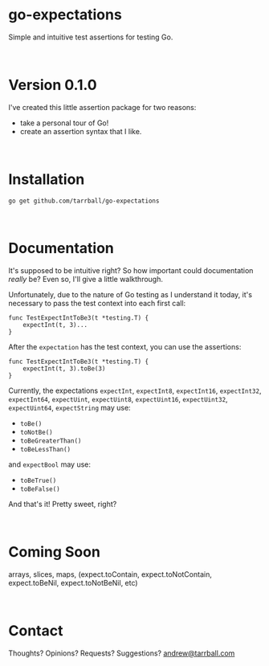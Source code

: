 # go-expectations
Simple and intuitive test assertions for testing Go.

<br />

# Version 0.1.0
I've created this little assertion package for two reasons:
  * take a personal tour of Go!
  * create an assertion syntax that I like.

<br />

# Installation
`go get github.com/tarrball/go-expectations`

<br />

# Documentation
It's supposed to be intuitive right? So how important could documentation _really_ be? Even so, I'll give a little walkthrough. 

Unfortunately, due to the nature of Go testing as I understand it today, it's necessary to pass the test context into each first call:

    func TestExpectIntToBe3(t *testing.T) {
	    expectInt(t, 3)...
    }
    
After the `expectation` has the test context, you can use the assertions:

    func TestExpectIntToBe3(t *testing.T) {
	    expectInt(t, 3).toBe(3)
    }
    
Currently, the expectations `expectInt`, `expectInt8`, `expectInt16`, `expectInt32`, `expectInt64`, `expectUint`, `expectUint8`, `expectUint16`, `expectUint32`, `expectUint64`, `expectString` may use:
* `toBe()`
* `toNotBe()`
* `toBeGreaterThan()`
* `toBeLessThan()`

and `expectBool` may use:
* `toBeTrue()`
* `toBeFalse()`
    
And that's it! Pretty sweet, right?

<br />

# Coming Soon
arrays, slices, maps, (expect.toContain, expect.toNotContain, expect.toBeNil, expect.toNotBeNil, etc)

<br />

# Contact
Thoughts? Opinions? Requests? Suggestions?
<andrew@tarrball.com>
